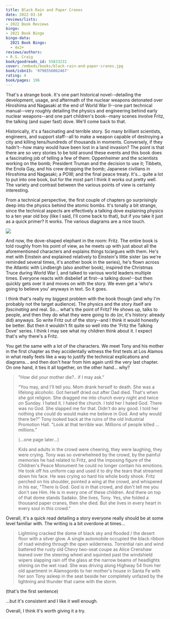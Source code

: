 ```yaml
---
title: Black Rain and Paper Cranes
date: 2022-03-10
reviews/lists:
- 2022 Book Reviews
bingo:
- 2021 Book Bingo
bingo-data:
  2021 Book Bingo:
  - 4x2+
reviews/authors:
- R.S. Craig
book/goodreads_id: 55833231
cover: /embeds/books/black-rain-and-paper-cranes.jpg
book/isbn13: '9798556062467'
rating: 4
book/pages: 196
---
```

That's a strange book. It's one part historical novel--detailing the development, usage, and aftermath of the nuclear weapons detonated over Hiroshima and Nagasaki at the end of World War II--one part technical manual--very roughly detailing the physics and engineering behind early nuclear weapons--and one part children's book--many scenes involve Fritz, the talking (and super fast) dove. We'll come back to that. 

<!--more-->

Historically, it's a fascinating and terrible story. So many brilliant scientists, engineers, and support staff--all to make a weapon capable of destroying a city and killing tens/hundreds of thousands in moments. Conversely, if they hadn't--how many would have been lost in a land invasion? The point is that there are so very stories to be told around these events and this book does a fascinating job of telling a few of them: Oppenheimer and the scientists working on the bomb; President Truman and the decision to use it; Tibbets, the Enola Gay, and his crew dropping the bomb; Japanese civilians in Hiroshima and Nagasaki; a POW; and the final peace treaty. It's... quite a lot to put into one book, but for the most part I think it works out pretty well. The variety and contrast between the various points of view is certainly interesting. 

From a technical perspective, the first couple of chapters go surprisingly deep into the physics behind the atomic bombs. It's tonally a bit strange, since the technical aspects are effectively a talking dove explaining physics to a ten year old boy (like I said, I'll come back to that), but if you take it just as a quick primer? It works. The various diagrams are a nice touch. 

![](/embeds/books/attachments/black-rain-and-paper-cranes-057507.png)

And now, the dove-shaped elephant in the room: Fritz. The entire book is told roughly from his point of view, as he meets up with just about all the aforementioned characters and explains things to/argues with them. He's met with Einstein and explained relatively to Einstein's little sister (as we're reminded several times, it's another book in the series), he's flown across the Atlantic with Lindbergh (also another book), inspired the Christmas Truce during World War I, and talked to various world leaders multiple times. Everyone reacts with disbelief at first--a talking dove!--but then quickly gets over it and moves on with the story. We even get a 'who's going to believe you' anyways in text. So it goes. 

I think that's really my biggest problem with the book though (and why I'm probably not the target audience). The physics and the story itself are *fascinating* and real. So... what's the point of Fritz? He shows up, talks to people, and then they do what they were going to do (or, it's history: already did) anyways. So write Fritz out of the story--and I think it would honestly be better. But then it wouldn't fit quite so well into the 'Fritz the Talking Dove' series. I think I may see what my children think about it. I expect that's why there's a Fritz.

You get the same with a lot of the characters. We meet Tony and his mother in the first chapter as they accidentally witness the first tests at Los Alamos in what really feels like a way to justify the technical explications and diagrams... and then don't hear from him again until the very last chapter. On one hand, it ties it all together, on the other hand... why?

> "How did your mother die?.. if I may ask."  
> 
> “You may, and I'll tell you. Mom drank herself to death. She was a lifelong alcoholic. Got herself dried out after Dad died. That's when she got religion. She dragged me into church every night and twice on Sunday. I hated it. I hated the church. I told her I hated God. There was no God. She slapped me for that. Didn't do any good. I told her nothing she could do would make me believe in God. And why would there be?" Tony looked back at the ruins of the old Industrial Promotion Hall. "Look at that terrible war. Millions of people killed ... millions."  
>
> (...one page later...)
> 
> Kids and adults in the crowd were cheering, they were laughing, they were crying. Tony was so overwhelmed by the crowd, by the painful memories he had related to Fritz, and the imposing figure of the Children's Peace Monument he could no longer contain his emotions. He took off his uniform cap and used it to dry the tears that streamed down his face. He was crying so hard his whole body shook. Fritz perched on his shoulder, pointed a wing at the crowd, and whispered in his ear, "There is God. God is in that crowd, and don't tell me you don't see Him. He is in every one of these children. And there on top of that dome stands Sadako. She lives, Tony. Yes, she folded a thousand paper cranes, then she died. But she lives in every heart in every soul in this crowd."  

Overall, it's a quick read detailing a story everyone really should be at some level familiar with. The writing is a bit overdone at times...

> Lightning cracked the dome of black sky and flooded / the desert floor with a silver glow. A single automobile occupied the black ribbon of road winding through the open wilderness. Torrential rain and wind battered the rusty old Chevy two-seat coupe as Alice Crenshaw leaned over the steering wheel and squinted past the windshield wipers slapping rain off the glass at the narrow beams of headlights shining on the wet road. She was driving along Highway 54 from her old apartment in Alamogordo to her mother's house in Santa Fe with her son Tony asleep in the seat beside her completely unfazed by the lightning and thunder that came with the storm.  

(that's the first sentence)

...but it's consistent and I like it well enough. 

Overall, I think it's worth giving it a try.